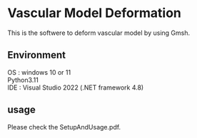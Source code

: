 # Vascular Model Deformation
This is the softwere to deform vascular model by using Gmsh.

## Environment
OS : windows 10 or 11 <br>
Python3.11 <br>
IDE : Visual Studio 2022 (.NET framework 4.8) <br>

## usage
Please check the SetupAndUsage.pdf.



